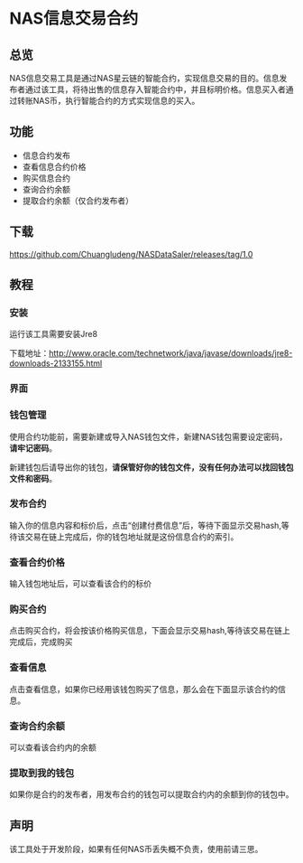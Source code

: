 # NAS信息交易合约

## 总览

NAS信息交易工具是通过NAS星云链的智能合约，实现信息交易的目的。信息发布者通过该工具，将待出售的信息存入智能合约中，并且标明价格。信息买入者通过转账NAS币，执行智能合约的方式实现信息的买入。

## 功能

* 信息合约发布
* 查看信息合约价格
* 购买信息合约
* 查询合约余额
* 提取合约余额（仅合约发布者）

## 下载

https://github.com/Chuangludeng/NASDataSaler/releases/tag/1.0

## 教程

### 安装

运行该工具需要安装Jre8

下载地址：http://www.oracle.com/technetwork/java/javase/downloads/jre8-downloads-2133155.html

### 界面

### 钱包管理

使用合约功能前，需要新建或导入NAS钱包文件，新建NAS钱包需要设定密码，**请牢记密码**。

新建钱包后请导出你的钱包，**请保管好你的钱包文件，没有任何办法可以找回钱包文件和密码**。

### 发布合约

输入你的信息内容和标价后，点击“创建付费信息”后，等待下面显示交易hash,等待该交易在链上完成后，你的钱包地址就是这份信息合约的索引。

### 查看合约价格

输入钱包地址后，可以查看该合约的标价

### 购买合约

点击购买合约，将会按该价格购买信息，下面会显示交易hash,等待该交易在链上完成后，完成购买

### 查看信息

点击查看信息，如果你已经用该钱包购买了信息，那么会在下面显示该合约的信息。

### 查询合约余额

可以查看该合约内的余额

### 提取到我的钱包

如果你是合约的发布者，用发布合约的钱包可以提取合约内的余额到你的钱包中。

## 声明

该工具处于开发阶段，如果有任何NAS币丢失概不负责，使用前请三思。
